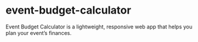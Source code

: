 # event-budget-calculator
Event Budget Calculator is a lightweight, responsive web app that helps you plan your event’s finances.
